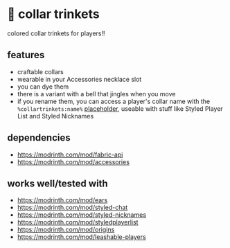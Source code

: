 # 🐾 collar trinkets

colored collar trinkets for players!!

## features
- craftable collars
- wearable in your Accessories necklace slot
- you can dye them
- there is a variant with a bell that jingles when you move
- if you rename them, you can access a player's collar name with the `%collartrinkets:name%` [placeholder](https://placeholders.pb4.eu/), useable with stuff like Styled Player List and Styled Nicknames

## dependencies
- https://modrinth.com/mod/fabric-api
- https://modrinth.com/mod/accessories

## works well/tested with
- https://modrinth.com/mod/ears
- https://modrinth.com/mod/styled-chat
- https://modrinth.com/mod/styled-nicknames
- https://modrinth.com/mod/styledplayerlist
- https://modrinth.com/mod/origins
- https://modrinth.com/mod/leashable-players